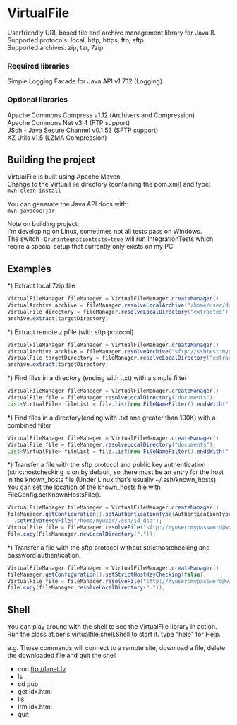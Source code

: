 # VirtualFile
Userfriendly URL based file and archive management library for Java 8.<br/>
Supported protocols: local, http, https, ftp, sftp.<br/>
Supported archives: zip, tar, 7zip.<br/>
### Required libraries ###
Simple Logging Facade for Java API v1.7.12 (Logging)<br/>

### Optional libraries ###
Apache Commons Compress v1.12 (Archivers and Compression)<br/>
Apache Commons Net v3.4 (FTP support)<br/>
JSch - Java Secure Channel v0.1.53 (SFTP support)<br/>
XZ Utils v1.5 (LZMA Compression)<br/>

## Building the project ##
VirtualFile is built using Apache Maven.<br/>
Change to the VirtualFile directory (containing the pom.xml) and type:<br/>
```mvn clean install```<br/>

You can generate the Java API docs with:<br/>
```mvn javadoc:jar```<br/>

Note on building project:<br/>
I'm developing on Linux, sometimes not all tests pass on Windows.<br/>
The switch ```-Drunintegrationtests=true``` will run IntegrationTests which reqire a special setup that currently only exists on my PC.

## Examples ##

*) Extract local 7zip file
```java
VirtualFileManager fileManager = VirtualFileManager.createManager()
VirtualArchive archive = fileManager.resolveLocalArchive("/home/user/downloads/coolstuff.7z");
VirtualFile directory = fileManager.resolveLocalDirectory("extracted");
archive.extract(targetDirectory)
```
*) Extract remote zipfile (with sftp protocol)
```java
VirtualFileManager fileManager = VirtualFileManager.createManager()
VirtualArchive archive = fileManager.resolveArchive("sftp://sshtest:mypwd@www.exmaple.com:22/home/sshtest/mytestapp.zip")
VirtualFile targetDirectory = fileManager.resolveLocalDirectory("extracted");
archive.extract(targetDirectory)
```
*) Find files in a directory (ending with .txt) with a simple filter
```java
VirtualFileManager fileManager = VirtualFileManager.createManager()
VirtualFile file = fileManager.resolveLocalDirectory("documents");
List<VirtualFile> fileList = file.list(new FileNameFilter().endsWith(".txt"));
```

*) Find files in a directory(ending with .txt and greater than 100K) with a combined filter
```java
VirtualFileManager fileManager = VirtualFileManager.createManager()
VirtualFile file = fileManager.resolveLocalDirectory("documents");
List<VirtualFile> fileList = file.list(new FileNameFilter().endsWith(".txt").and(new FileSizeFilter().greaterThan(100*1024L)));
```

*) Transfer a file with the sftp protocol and public key authentication (stricthostchecking is on by default, so there must be an entry for the host in the known_hosts file (Under Linux that's usually ~/.ssh/known_hosts). You can set the location of the known_hosts file with FileConfig.setKnownHostsFile().
```java
VirtualFileManager fileManager = VirtualFileManager.createManager()
fileManager.getConfiguration().setAuthenticationType(AuthenticationType.PUBLIC_KEY)
  .setPrivateKeyFile("/home/myuser/.ssh/id_dsa");
VirtualFile file = fileManager.resolveFile("sftp://myuser:mypassword@www.example.com:22/home/myuser/mydocuments.zip");
file.copy(FileMananger.newLocalDirectory("."));
```

*) Transfer a file with the sftp protocol without stricthostchecking and password authentication.
```java
VirtualFileManager fileManager = VirtualFileManager.createManager()
fileManager.getConfiguration().setStrictHostKeyChecking(false);
VirtualFile file = fileManager.resolveFile("sftp://myuser:mypassword@www.example.com:22/home/myuser/mydocuments.zip", configurator);
file.copy(fileManager.resolveLocalDirectory("."));
```

## Shell ##

You can play around with the shell to see the VirtualFile library in action.
Run the class at.beris.virtualfile.shell.Shell to start it. type "help" for Help.

e.g. Those commands will connect to a remote site, download a file, delete the downloaded file and quit the shell

* con ftp://lanet.lv
* ls
* cd pub
* get idx.html
* lls
* lrm idx.html
* quit
